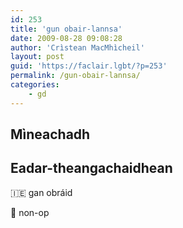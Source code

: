 ```yaml
---
id: 253
title: 'gun obair-lannsa'
date: 2009-08-28 09:08:28
author: 'Crìstean MacMhìcheil'
layout: post
guid: 'https://faclair.lgbt/?p=253'
permalink: /gun-obair-lannsa/
categories:
    - gd
---
```


## Mìneachadh

## Eadar-theangachaidhean

&#x1f1ee;&#x1f1ea; gan obráid

&#x1f3f4;&#xe0067;&#xe0062;&#xe0065;&#xe006e;&#xe0067;&#xe007f; non-op
